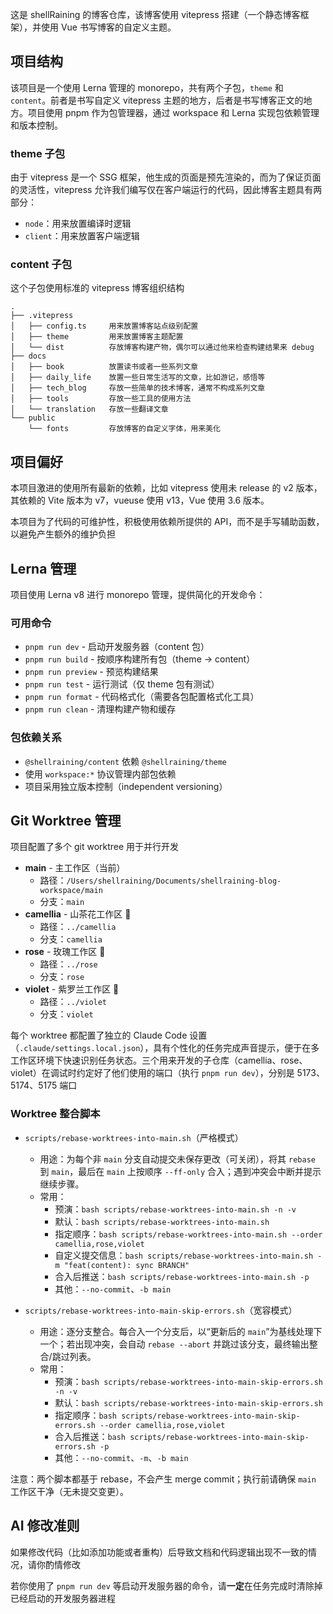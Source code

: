 这是 shellRaining 的博客仓库，该博客使用 vitepress 搭建（一个静态博客框架），并使用 Vue 书写博客的自定义主题。

## 项目结构

该项目是一个使用 Lerna 管理的 monorepo，共有两个子包，`theme` 和 `content`。前者是书写自定义 vitepress 主题的地方，后者是书写博客正文的地方。项目使用 pnpm 作为包管理器，通过 workspace 和 Lerna 实现包依赖管理和版本控制。

### theme 子包

由于 vitepress 是一个 SSG 框架，他生成的页面是预先渲染的，而为了保证页面的灵活性，vitepress 允许我们编写仅在客户端运行的代码，因此博客主题具有两部分：

- `node`：用来放置编译时逻辑
- `client`：用来放置客户端逻辑

### content 子包

这个子包使用标准的 vitepress 博客组织结构

```
.
├── .vitepress
│   ├── config.ts     用来放置博客站点级别配置
│   ├── theme         用来放置博客主题配置
│   └── dist          存放博客构建产物，偶尔可以通过他来检查构建结果来 debug
├── docs
│   ├── book          放置读书或者一些系列文章
│   ├── daily_life    放置一些日常生活写的文章，比如游记，感悟等
│   ├── tech_blog     存放一些简单的技术博客，通常不构成系列文章
│   ├── tools         存放一些工具的使用方法
│   └── translation   存放一些翻译文章
└── public
    └── fonts         存放博客的自定义字体，用来美化
```

## 项目偏好

本项目激进的使用所有最新的依赖，比如 vitepress 使用未 release 的 v2 版本，其依赖的 Vite 版本为 v7，vueuse 使用 v13，Vue 使用 3.6 版本。

本项目为了代码的可维护性，积极使用依赖所提供的 API，而不是手写辅助函数，以避免产生额外的维护负担

## Lerna 管理

项目使用 Lerna v8 进行 monorepo 管理，提供简化的开发命令：

### 可用命令

- `pnpm run dev` - 启动开发服务器（content 包）
- `pnpm run build` - 按顺序构建所有包（theme → content）
- `pnpm run preview` - 预览构建结果
- `pnpm run test` - 运行测试（仅 theme 包有测试）
- `pnpm run format` - 代码格式化（需要各包配置格式化工具）
- `pnpm run clean` - 清理构建产物和缓存

### 包依赖关系

- `@shellraining/content` 依赖 `@shellraining/theme`
- 使用 `workspace:*` 协议管理内部包依赖
- 项目采用独立版本控制（independent versioning）

## Git Worktree 管理

项目配置了多个 git worktree 用于并行开发

- **main** - 主工作区（当前）
  - 路径：`/Users/shellraining/Documents/shellraining-blog-workspace/main`
  - 分支：`main`
- **camellia** - 山茶花工作区 🌺
  - 路径：`../camellia`
  - 分支：`camellia`
- **rose** - 玫瑰工作区 🌹
  - 路径：`../rose`
  - 分支：`rose`
- **violet** - 紫罗兰工作区 🌸
  - 路径：`../violet`
  - 分支：`violet`

每个 worktree 都配置了独立的 Claude Code 设置（`.claude/settings.local.json`），具有个性化的任务完成声音提示，便于在多工作区环境下快速识别任务状态。三个用来开发的子仓库（camellia、rose、violet）在调试时约定好了他们使用的端口（执行 `pnpm run dev`），分别是 5173、5174、5175 端口

### Worktree 整合脚本

- `scripts/rebase-worktrees-into-main.sh`（严格模式）
  - 用途：为每个非 `main` 分支自动提交未保存更改（可关闭），将其 `rebase` 到 `main`，最后在 `main` 上按顺序 `--ff-only` 合入；遇到冲突会中断并提示继续步骤。
  - 常用：
    - 预演：`bash scripts/rebase-worktrees-into-main.sh -n -v`
    - 默认：`bash scripts/rebase-worktrees-into-main.sh`
    - 指定顺序：`bash scripts/rebase-worktrees-into-main.sh --order camellia,rose,violet`
    - 自定义提交信息：`bash scripts/rebase-worktrees-into-main.sh -m "feat(content): sync BRANCH"`
    - 合入后推送：`bash scripts/rebase-worktrees-into-main.sh -p`
    - 其他：`--no-commit`、`-b main`

- `scripts/rebase-worktrees-into-main-skip-errors.sh`（宽容模式）
  - 用途：逐分支整合。每合入一个分支后，以“更新后的 `main`”为基线处理下一个；若出现冲突，会自动 `rebase --abort` 并跳过该分支，最终输出整合/跳过列表。
  - 常用：
    - 预演：`bash scripts/rebase-worktrees-into-main-skip-errors.sh -n -v`
    - 默认：`bash scripts/rebase-worktrees-into-main-skip-errors.sh`
    - 指定顺序：`bash scripts/rebase-worktrees-into-main-skip-errors.sh --order camellia,rose,violet`
    - 合入后推送：`bash scripts/rebase-worktrees-into-main-skip-errors.sh -p`
    - 其他：`--no-commit`、`-m`、`-b main`

注意：两个脚本都基于 rebase，不会产生 merge commit；执行前请确保 `main` 工作区干净（无未提交变更）。

## AI 修改准则

如果修改代码（比如添加功能或者重构）后导致文档和代码逻辑出现不一致的情况，请你酌情修改

若你使用了 `pnpm run dev` 等启动开发服务器的命令，请**一定**在任务完成时清除掉已经启动的开发服务器进程
